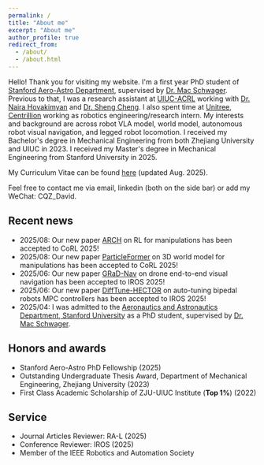 ```yaml
---
permalink: /
title: "About me"
excerpt: "About me"
author_profile: true
redirect_from: 
  - /about/
  - /about.html
---
```

Hello! Thank you for visiting my website. I'm a first year PhD student of [Stanford Aero-Astro Department](https://aa.stanford.edu/), supervised by [Dr. Mac Schwager](https://web.stanford.edu/~schwager/). Previous to that, I was a research assistant at [UIUC-ACRL](https://naira.mechse.illinois.edu/) working with [Dr. Naira Hovakimyan](https://mechse.illinois.edu/people/profile/nhovakim) and [Dr. Sheng Cheng](https://sheng-cheng.github.io/). I also spent time at [Unitree](https://www.unitree.com/), [Centrillion](https://www.centrilliontech.com/) working as robotics engineering/research intern. My interests and background are across robot VLA model, world model, autonomous robot visual navigation, and legged robot locomotion. I received my Bachelor's degree in Mechanical Engineering from both Zhejiang University and UIUC in 2023. I received my Master's degree in Mechanical Engineering from Stanford University in 2025.

My Curriculum Vitae can be found [here](https://drive.google.com/file/d/1hRjFMjWGBZIVApMoVQ9LwcmV5tMa3Pal/view?usp=sharing) (updated Aug. 2025).

Feel free to contact me via email, linkedin (both on the side bar) or add my WeChat: CQZ_David.

Recent news
------
* 2025/08: Our new paper [ARCH](https://long-horizon-assembly.github.io/) on RL for manipulations has been accepted to CoRL 2025!
* 2025/08: Our new paper [ParticleFormer](https://suninghuang19.github.io/particleformer_page/) on 3D world model for manipulations has been accepted to CoRL 2025!
* 2025/06: Our new paper [GRaD-Nav](https://qianzhong-chen.github.io/gradnav.github.io/) on drone end-to-end visual navigation has been accepted to IROS 2025!
* 2025/06: Our new paper [DiffTune-HECTOR](https://sites.google.com/view/difftune-hector/home) on auto-tuning bipedal robots MPC controllers has been accepted to IROS 2025!
* 2025/04: I was admitted to the [Aeronautics and Astronautics Department, Stanford University](https://aa.stanford.edu) as a PhD student, supervised by [Dr. Mac Schwager](https://web.stanford.edu/~schwager/).
<!-- * 2024/06: I started a new role as robotics algorithm engineer at [Centrillion Technologies](https://www.centrilliontech.com/), focusing on building LLM-driven mobile manipulation robot for bio-science lab experiments assistance.   -->
  
<!-- * 2024/02: I started a new role as research assistant at [Stanford-MSL](https://msl.stanford.edu/), my project is end-to-end mobile robot navigation and control policy based on 3DGS and differentiable RL. -->

<!-- * 2023/10: I present my RA-L paper on [IROS 2023](https://ieee-iros.org/), my poster can be found [here](https://drive.google.com/file/d/1kgR-Wkw_1a_R67KK-74c22X9KeGUi6sc/view?usp=drive_link), with some event photos [photo1](https://drive.google.com/file/d/1ewSDxctsEqfInZprZgRUn82ginDMWBJq/view?usp=drive_link) [photo2](https://drive.google.com/file/d/1Xq9Uasjo0LTI3LR7Ays0lBjOwlJr5lix/view?usp=drive_link)
* 2023/09: I started my Master of Science in Mechanical Engineering at Stanford University
* 2023/06: I joined [Unitree Robotics](https://m.unitree.com/) as an intern robotics control enginer, focusing on quadrupedal robot deep reinforcement learning control and locomotion.
* 2023/06: I graduated from Zhejiang University, with a Bachelor of Enginineering in Mechanical Engineering.
* 2023/06: I graduated from University of Illinois Urbana-Champaign, with a Bachelor of Science in Mechanical Engineering.
* 2023/04: Our new paper on fast UAV trajectory planning via simultaneous spatial and temporal assignments has been accepted by IEEE RA-L! The preprint is available on [arxiv](https://arxiv.org/abs/2211.15902). -->

Honors and awards
------

* Stanford Aero-Astro PhD Fellowship (2025)
* Outstanding Undergraduate Thesis Award, Department of Mechanical Engineering, Zhejiang University (2023) 
* First Class Academic Scholarship of ZJU-UIUC Institute (**Top 1%**) (2022)

<!-- * Dean's List of UIUC (2022) -->

Service
------
<!-- * Journal Reviewer: IEEE Transactions on Control Systems Technology, Automatica, Journal of Guidance, Control, and Dynamics, IEEE Control Systems Letters, IEEE Transactions on Aerospace and Electronic Systems, IEEE Transactions on Industrial Informatics -->
* Journal Articles Reviewer: RA-L (2025) 
* Conference Reviewer: IROS (2025)
* Member of the IEEE Robotics and Automation Society

